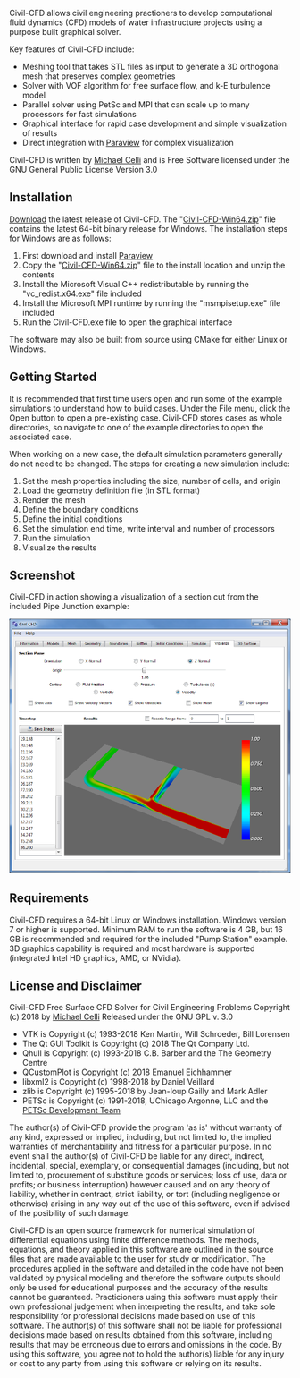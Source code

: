 Civil-CFD allows civil engineering practioners to develop computational fluid dynamics (CFD) models of water infrastructure projects using a purpose built graphical solver.  

Key features of Civil-CFD include:
* Meshing tool that takes STL files as input to generate a 3D orthogonal mesh that preserves complex geometries
* Solver with VOF algorithm for free surface flow, and k-E turbulence model
* Parallel solver using PetSc and MPI that can scale up to many processors for fast simulations
* Graphical interface for rapid case development and simple visualization of results
* Direct integration with [Paraview](https://www.paraview.org) for complex visualization

Civil-CFD is written by [Michael Celli](http://linkedin.com/in/michael-celli-98809420) and is Free Software licensed under the GNU General Public License Version 3.0 

## Installation

[Download](https://github.com/civilcfd/Civil-CFD/releases) the latest release of Civil-CFD.  The "[Civil-CFD-Win64.zip](https://github.com/civilcfd/Civil-CFD/releases/download/v0.1/Civil-CFD-Win64.zip)" file contains the latest 64-bit binary release for Windows.  The installation steps for Windows are as follows:

1. First download and install [Paraview](https://www.paraview.org) 
2. Copy the "[Civil-CFD-Win64.zip](https://github.com/civilcfd/Civil-CFD/releases/download/v0.1/Civil-CFD-Win64.zip)" file to the install location and unzip the contents
3. Install the Microsoft Visual C++ redistributable by running the "vc_redist.x64.exe" file included 
4. Install the Microsoft MPI runtime by running the "msmpisetup.exe" file included
5. Run the Civil-CFD.exe file to open the graphical interface

The software may also be built from source using CMake for either Linux or Windows.

## Getting Started

It is recommended that first time users open and run some of the example simulations to understand how to build cases.  Under the File menu, click the Open button to open a pre-existing case.  Civil-CFD stores cases as whole directories, so navigate to one of the example directories to open the associated case.  

When working on a new case, the default simulation parameters generally do not need to be changed.  The steps for creating a new simulation include:

1. Set the mesh properties including the size, number of cells, and origin
2. Load the geometry definition file (in STL format)
3. Render the mesh
4. Define the boundary conditions
5. Define the initial conditions
6. Set the simulation end time, write interval and number of processors
7. Run the simulation
8. Visualize the results

## Screenshot

Civil-CFD in action showing a visualization of a section cut from the included Pipe Junction example:

![Screenshot](Screenshot.png)

## Requirements

Civil-CFD requires a 64-bit Linux or Windows installation.  Windows version 7 or higher is supported.  Minimum RAM to run the software is 4 GB, but 16 GB is recommended and required for the included "Pump Station" example.  3D graphics capability is required and most hardware is supported (integrated Intel HD graphics, AMD, or NVidia).

## License and Disclaimer

Civil-CFD
Free Surface CFD Solver for Civil Engineering Problems
Copyright (c) 2018 by [Michael Celli](http://linkedin.com/in/michael-celli-98809420)
Released under the GNU GPL v. 3.0 

* VTK is Copyright (c) 1993-2018 Ken Martin, Will Schroeder, Bill Lorensen
* The Qt GUI Toolkit is Copyright (c) 2018 The Qt Company Ltd.
* Qhull is Copyright (c) 1993-2018 C.B. Barber and the The Geometry Centre
* QCustomPlot is Copyright (c) 2018 Emanuel Eichhammer
* libxml2 is Copyright (c) 1998-2018 by Daniel Veillard
* zlib is Copyright (c) 1995-2018 by Jean-loup Gailly and Mark Adler
* PETSc is Copyright (c) 1991-2018, UChicago Argonne, LLC and the [PETSc Development Team](http://www.mcs.anl.gov/petsc/miscellaneous/index.html)

The author(s) of Civil-CFD provide the program 'as is' without warranty of any kind, expressed or implied, including, but not limited to, the implied warranties of merchantability and fitness for a particular purpose. In no event shall the author(s) of Civil-CFD be liable for any direct, indirect, incidental, special, exemplary, or consequential damages (including, but not limited to, procurement of substitute goods or services; loss of use, data or profits; or business interruption) however caused and on any theory of liability, whether in contract, strict liability, or tort (including negligence or otherwise) arising in any way out of the use of this software, even if advised of the posibility of such damage.  

Civil-CFD is an open source framework for numerical simulation of differential equations using finite difference methods. The methods, equations, and theory applied in this software are outlined in the source files that are made available to the user for study or modification. The procedures applied in the software and detailed in the code have not been validated by physical modeling and therefore the software outputs should only be used for educational purposes and the accuracy of the results cannot be guaranteed. Practicioners using this software must apply their own professional judgement when interpreting the results, and take sole responsibility for professional decisions made based on use of this software. The author(s) of this software shall not be liable for professional decisions made based on results obtained from this software, including results that may be erroneous due to errors and omissions in the code. By using this software, you agree not to hold the author(s) liable for any injury or cost to any party from using this software or relying on its results.


